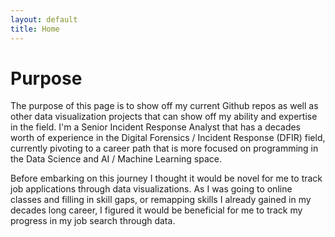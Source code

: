 ```yaml
---
layout: default
title: Home
---
```


# Purpose
The purpose of this page is to show off my current Github repos as well as other data visualization projects that can show off my ability and expertise in the field. I'm a Senior Incident Response Analyst that has a decades worth of experience in the Digital Forensics / Incident Response (DFIR) field, currently pivoting to a career path that is more focused on programming in the Data Science and AI / Machine Learning space.

Before embarking on this journey I thought it would be novel for me to track job applications through data visualizations. As I was going to online classes and filling in skill gaps, or remapping skills I already gained in my decades long career, I figured it would be beneficial for me to track my progress in my job search through data.

<canvas id="myChart" width="400" height="200"></canvas>

<script src="https://cdn.jsdelivr.net/npm/chart.js"></script>
<script>
    document.addEventListener("DOMContentLoaded",function() {
        const data = {{ site.data.email_trends | jsonify }};
        //Log data to ensure it loads correctly
        console.log("Data:",data);
        // Define colors for each relation
        const colors = [
            'rgba(75,192,192,0.6)',     // Teal
            'rgba(255, 99, 132, 0.6)',  // Red
            'rgba(54, 162, 235, 0.6)',  // Blue
            'rgba(255, 206, 86, 0.6)',  // Yellow
            'rgba(153, 102, 255, 0.6)', // Purple
            'rgba(255, 159, 64, 0.6)'   // Orange            
        ];
        // Get unique relation names from data
        const uniqueRelations = [...new Set(data.map(item => item.relation_id))];
        // Collect all unique dates in sorted order
        const labels = [...new Set(data.map(item => new Date(item.sent_time).toLocaleDateString()))];
        // Generate datasets for each relation dynamically
        const datasets = uniqueRelations.map((relation,index) => {
            return {
                label: relation,
                backgroundColor: colors[index % colors.length],
                data: labels.map(date => {
                    const entry = data.find(
                        console.log("item.relation_id: ",item.relation_id);
                        console.log("new Date(item.sent_time).toISOString().split('T')[0]",new Date(item.sent_time).toISOString().split('T')[0]);
                        item => item.relation_id === relation && new Date(item.sent_time).toISOString().split('T')[0] === date);
                    // Use 0 if entry is missing or value is not a valid number
                    return entry && !isNaN(parseFloat(entry.value)) ? parseFloat(entry.value) : 0;
                })
            };
        });
        // Log labels and dataset values for debugging
        console.log("Labels:",labels);
        console.log("Datasets:",datasets);
        // Make the chart
        new Chart(document.getElementById("myChart"), {
            type: 'bar',
            data: { labels: labels, datasets: datasets },
            options: { 
                        responsive: true, 
                        plugins: { legend: { position: 'top' }, tooltip: { mode: 'index', intersect: false } },
                        scales: { x: { stacked: true }, y: { stacked: true } }         
            }
        });
    });       
</script>
